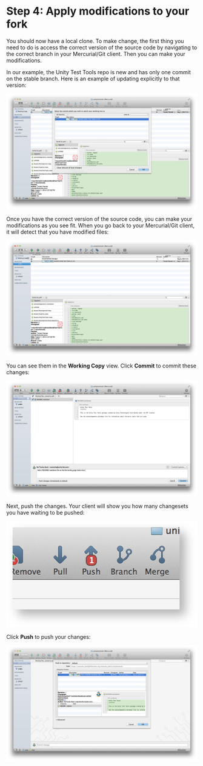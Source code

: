 Step 4: Apply modifications to your fork
============

You should now have a local clone. To make change, the first thing you need to do is access the correct version of the source code by navigating to the correct branch in your Mercurial/Git client. Then you can make your modifications. 

In our example, the Unity Test Tools repo is new and has only one commit on the stable branch. Here is an example of updating explicitly to that version:

![](../uploads/Main/Contribute-bb-update.jpg) 

Once you have the correct version of the source code, you can make your modifications as you see fit. When you go back to your Mercurial/Git client, it will detect that you have modified files:

![](../uploads/Main/Contribute-bb-uncomitted-changes.jpg) 

You can see them in the __Working Copy__ view. Click __Commit__ to commit these changes:

![](../uploads/Main/Contribute-bb-commit.jpg) 

Next, push the changes. Your client will show you how many changesets you have waiting to be pushed:

![](../uploads/Main/Contribute-bb-outgoing.png) 

Click __Push__ to push your changes:

![](../uploads/Main/Contribute-bb-push-confirm.jpg) 
